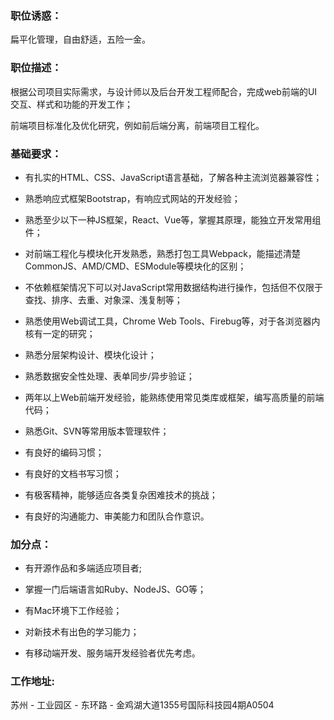 ### 职位诱惑：

扁平化管理，自由舒适，五险一金。

### 职位描述：

根据公司项目实际需求，与设计师以及后台开发工程师配合，完成web前端的UI交互、样式和功能的开发工作；

前端项目标准化及优化研究，例如前后端分离，前端项目工程化。

### 基础要求：

 * 有扎实的HTML、CSS、JavaScript语言基础，了解各种主流浏览器兼容性；

 * 熟悉响应式框架Bootstrap，有响应式网站的开发经验；

 * 熟悉至少以下一种JS框架，React、Vue等，掌握其原理，能独立开发常用组件；

 * 对前端工程化与模块化开发熟悉，熟悉打包工具Webpack，能描述清楚CommonJS、AMD/CMD、ESModule等模块化的区别；

 * 不依赖框架情况下可以对JavaScript常用数据结构进行操作，包括但不仅限于查找、排序、去重、对象深、浅复制等；

 * 熟悉使用Web调试工具，Chrome Web Tools、Firebug等，对于各浏览器内核有一定的研究；

 * 熟悉分层架构设计、模块化设计；

 * 熟悉数据安全性处理、表单同步/异步验证；

 * 两年以上Web前端开发经验，能熟练使用常见类库或框架，编写高质量的前端代码；

 * 熟悉Git、SVN等常用版本管理软件；

 * 有良好的编码习惯；

 * 有良好的文档书写习惯；

 * 有极客精神，能够适应各类复杂困难技术的挑战；

 * 有良好的沟通能力、审美能力和团队合作意识。

### 加分点：

 * 有开源作品和多端适应项目者;

 * 掌握一门后端语言如Ruby、NodeJS、GO等；

 * 有Mac环境下工作经验；

 * 对新技术有出色的学习能力；

 * 有移动端开发、服务端开发经验者优先考虑。

### 工作地址:

苏州 - 工业园区 - 东环路 - 金鸡湖大道1355号国际科技园4期A0504

